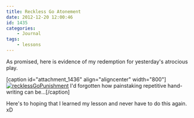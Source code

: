 ```yaml
---
title: Reckless Go Atonement
date: 2012-12-20 12:00:46
id: 1435
categories:
	- Journal
tags:
	- lessons
---
```


As promised, here is evidence of my redemption for yesterday's atrocious play.

[caption id="attachment_1436" align="aligncenter" width="800"][![recklessGoPunishment](http://www.bengozen.com/wp-content/uploads/2012/12/recklessGoPunishment.jpg)](http://www.bengozen.com/wp-content/uploads/2012/12/recklessGoPunishment.jpg) I'd forgotten how painstaking repetitive hand-writing can be...[/caption]

Here's to hoping that I learned my lesson and never have to do this again. xD